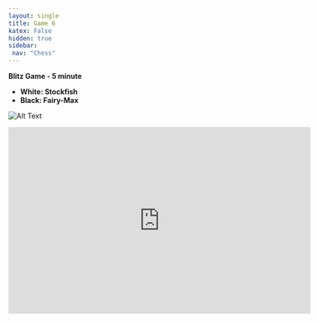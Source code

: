 ```yaml
---
layout: single
title: Game 6 
katex: False
hidden: true
sidebar:
 nav: "Chess"
---
```

**Blitz Game - 5 minute**

 - **White: Stockfish**
 - **Black: Fairy-Max**

![Alt Text](https://images.chesscomfiles.com/uploads/game-gifs/90px/sky/bases/0/cc/0/0/bUNaUmxCWUlCSTdHYnNSSWd2NVFmSDZaZWc4NmRtM05zSjc4SFFYUUp1MEt1QUdZY2wxVGxHWTV2Rj9WZmRaRW52RVNGTFNMQ0w1WGR0Mk1hZFgyQVI5UnRSSUFtQTIwQVE2NVJaMElRSVdPSVk1NFlY.gif)

<iframe width=600 height=371 src="https://lichess.org/study/embed/VODYlYmq/EnVLy6qN#46" frameborder=0></iframe>